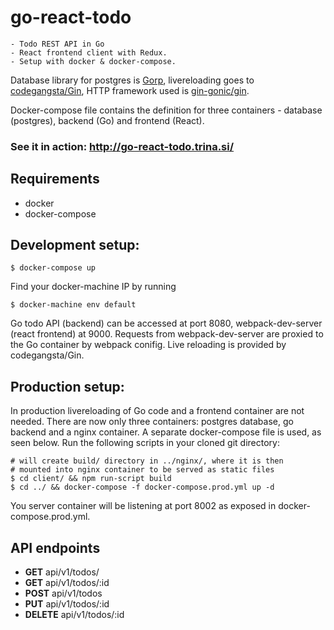 # go-react-todo

    - Todo REST API in Go
    - React frontend client with Redux.
    - Setup with docker & docker-compose.

Database library for postgres is [Gorp](https://github.com/go-gorp/gorp),
livereloading goes to [codegangsta/Gin](https://github.com/codegangsta/gin),
HTTP framework used is [gin-gonic/gin](https://github.com/gin-gonic/gin).

Docker-compose file contains the definition for three containers -
database (postgres), backend (Go) and frontend (React).

### See it in action: http://go-react-todo.trina.si/

## Requirements

- docker
- docker-compose

## Development setup:

    $ docker-compose up

Find your docker-machine IP by running

    $ docker-machine env default

Go todo API (backend) can be accessed at port 8080, webpack-dev-server
(react frontend) at 9000.
Requests from webpack-dev-server are proxied to the Go container by
webpack conifig.
Live reloading is provided by codegangsta/Gin.

## Production setup:

In production livereloading of Go code and a frontend container are not needed. There are now only three containers: postgres database, go backend and a nginx container. A separate docker-compose file is used, as seen below. Run the following scripts in your cloned git directory:

    # will create build/ directory in ../nginx/, where it is then 
    # mounted into nginx container to be served as static files
    $ cd client/ && npm run-script build 
    $ cd ../ && docker-compose -f docker-compose.prod.yml up -d

You server container will be listening at port 8002 as exposed in docker-compose.prod.yml.

## API endpoints

- **GET** api/v1/todos/
- **GET** api/v1/todos/:id
- **POST** api/v1/todos
- **PUT** api/v1/todos/:id
- **DELETE** api/v1/todos/:id
